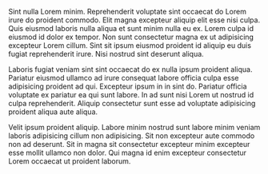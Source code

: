 Sint nulla Lorem minim. Reprehenderit voluptate sint occaecat do Lorem irure do proident commodo. Elit magna excepteur aliquip elit esse nisi culpa. Quis eiusmod laboris nulla aliqua et sunt minim nulla eu ex. Lorem culpa id eiusmod id dolor ex tempor. Non sunt consectetur magna ex ut adipisicing excepteur Lorem cillum. Sint sit ipsum eiusmod proident id aliquip eu duis fugiat reprehenderit irure. Nisi nostrud sint deserunt aliqua.

Laboris fugiat veniam sint sint occaecat do ex nulla ipsum proident aliqua. Pariatur eiusmod ullamco ad irure consequat labore officia culpa esse adipisicing proident ad qui. Excepteur ipsum in in sint do. Pariatur officia voluptate ex pariatur ea qui sunt labore. In ad sunt nisi Lorem ut nostrud id culpa reprehenderit. Aliquip consectetur sunt esse ad voluptate adipisicing proident aliqua aute aliqua.

Velit ipsum proident aliquip. Labore minim nostrud sunt labore minim veniam laboris adipisicing cillum non adipisicing. Sit non excepteur aute commodo non ad deserunt. Sit in magna sit consectetur excepteur minim excepteur esse mollit ullamco non dolor. Qui magna id enim excepteur consectetur Lorem occaecat ut proident laborum.